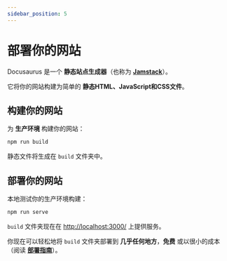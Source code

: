 ```yaml
---
sidebar_position: 5
---
```


# 部署你的网站

Docusaurus 是一个 **静态站点生成器**（也称为 **[Jamstack](https://jamstack.org/)**）。

它将你的网站构建为简单的 **静态HTML、JavaScript和CSS文件**。

## 构建你的网站

为 **生产环境** 构建你的网站：

```bash
npm run build
```

静态文件将生成在 `build` 文件夹中。

## 部署你的网站

本地测试你的生产环境构建：

```bash
npm run serve
```

`build` 文件夹现在在 [http://localhost:3000/](http://localhost:3000/) 上提供服务。

你现在可以轻松地将 `build` 文件夹部署到 **几乎任何地方**，**免费** 或以很小的成本（阅读 **[部署指南](https://docusaurus.io/docs/deployment)**）。
